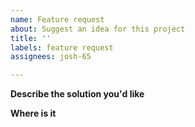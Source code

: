 ```yaml
---
name: Feature request
about: Suggest an idea for this project
title: ''
labels: feature request
assignees: josh-65

---
```


**Describe the solution you'd like**  <!-- A clear and concise description of what you want to happen. -->

**Where is it**  <!-- The click taken to get to where the issues is -->

